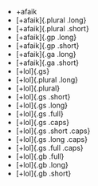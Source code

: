 -   +afaik
-   [+afaik]{.plural .long}
-   [+afaik]{.plural .short}
-   [+afaik]{.gp .long}
-   [+afaik]{.gp .short}
-   [+afaik]{.ga .long}
-   [+afaik]{.ga .short}
-   [+lol]{.gs}
-   [+lol]{.plural .long}
-   [+lol]{.plural}
-   [+lol]{.gs .short}
-   [+lol]{.gs .long}
-   [+lol]{.gs .full}
-   [+lol]{.gs .caps}
-   [+lol]{.gs .short .caps}
-   [+lol]{.gs .long .caps}
-   [+lol]{.gs .full .caps}
-   [+lol]{.gb .full}
-   [+lol]{.gb .long}
-   [+lol]{.gb .short}
